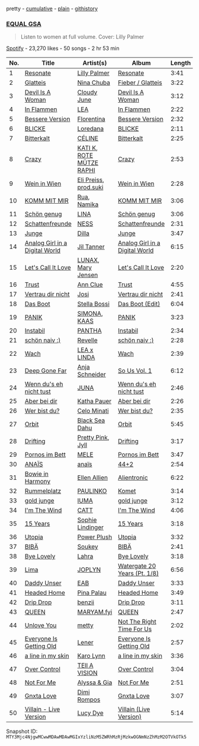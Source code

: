 pretty - [cumulative](/playlists/cumulative/37i9dQZF1DWVA5o3WHL2eG.md) - [plain](/playlists/plain/37i9dQZF1DWVA5o3WHL2eG) - [githistory](https://github.githistory.xyz/mackorone/spotify-playlist-archive/blob/main/playlists/plain/37i9dQZF1DWVA5o3WHL2eG)

### [EQUAL GSA](https://open.spotify.com/playlist/37i9dQZF1DWVA5o3WHL2eG)

> Listen to women at full volume\. Cover: Lilly Palmer

[Spotify](https://open.spotify.com/user/spotify) - 23,270 likes - 50 songs - 2 hr 53 min

| No. | Title | Artist(s) | Album | Length |
|---|---|---|---|---|
| 1 | [Resonate](https://open.spotify.com/track/0mXFXApXwB0dlP1Adh9ne7) | [Lilly Palmer](https://open.spotify.com/artist/4h8IEOdrg60WM5XGyNOCVU) | [Resonate](https://open.spotify.com/album/2rvovGXmXLiwIbX4i2lTKn) | 3:41 |
| 2 | [Glatteis](https://open.spotify.com/track/1z9NVyu6rOFQR57vA94xbR) | [Nina Chuba](https://open.spotify.com/artist/2kS9NyuATpYwjeB93h24H5) | [Fieber / Glatteis](https://open.spotify.com/album/6eNrbdwrN1GE7VWeiDc11f) | 3:22 |
| 3 | [Devil Is A Woman](https://open.spotify.com/track/75hCdrSo0x1La6xUNGnvGv) | [Cloudy June](https://open.spotify.com/artist/5sBBS3CQNPDzmuTJjYwnpa) | [Devil Is A Woman](https://open.spotify.com/album/5pJK4ir6zF8VEscS6T34wL) | 3:12 |
| 4 | [In Flammen](https://open.spotify.com/track/3l1lIYskIG0FgqwMoVHOfO) | [LEA](https://open.spotify.com/artist/5Yo5iU2nf4H41waPl4ZnS1) | [In Flammen](https://open.spotify.com/album/0WGrduIBH3dToig9eviG6G) | 2:22 |
| 5 | [Bessere Version](https://open.spotify.com/track/1z6c3dSrs6moawTgJ37gIT) | [Florentina](https://open.spotify.com/artist/7adCbfW9aRcBxWhuuSNXTo) | [Bessere Version](https://open.spotify.com/album/0shWOBCKRlvERwwkMaCP0J) | 2:32 |
| 6 | [BLICKE](https://open.spotify.com/track/1QdlK28KHrGDoCACgaXOB5) | [Loredana](https://open.spotify.com/artist/2Im8m4STDBosjfmb5hmP80) | [BLICKE](https://open.spotify.com/album/54mpizfC3tVCgaldgB3G6O) | 2:11 |
| 7 | [Bitterkalt](https://open.spotify.com/track/1yBLbvFknx6TPhInLR3bOh) | [CÉLINE](https://open.spotify.com/artist/5ZYOlPpI9FZu2uIPkTB0UA) | [Bitterkalt](https://open.spotify.com/album/75I9L51LVqoKmZCBWYigsX) | 2:25 |
| 8 | [Crazy](https://open.spotify.com/track/5NQJOfR3UlxzKFwL5RfShq) | [KATI K](https://open.spotify.com/artist/277dytbjtOXNnvRXf7Dyyv), [ROTE MÜTZE RAPHI](https://open.spotify.com/artist/0jxy7TWRoSFqe4eucObq6L) | [Crazy](https://open.spotify.com/album/1AUw3cSaq4Rqtp4VbCY23H) | 2:53 |
| 9 | [Wein in Wien](https://open.spotify.com/track/45PyDjUsXPj5vGv2qX0N2W) | [Eli Preiss](https://open.spotify.com/artist/7JmNUb5QPlIV4psjRqNsID), [prod.suki](https://open.spotify.com/artist/4sRWXtD28EnvezAlaltt0x) | [Wein in Wien](https://open.spotify.com/album/2XTAG0fxViuYFeQO8gXgpp) | 2:28 |
| 10 | [KOMM MIT MIR](https://open.spotify.com/track/2Nd5xstwUVP4MGgnseTwmQ) | [Rua](https://open.spotify.com/artist/6mEktZc9hTEYmOEBgG9fpw), [Namika](https://open.spotify.com/artist/0HSc7yUdNSosxRb2UJnXlz) | [KOMM MIT MIR](https://open.spotify.com/album/0ygotdcaugyapQAj7zp3uV) | 3:06 |
| 11 | [Schön genug](https://open.spotify.com/track/4Cz5GKXgKwWODjdWvC3t0D) | [LINA](https://open.spotify.com/artist/3YPpKFZGAT0O8SJca2Aaj8) | [Schön genug](https://open.spotify.com/album/60e9x7E5DRVgrwCyG18sd6) | 3:06 |
| 12 | [Schattenfreunde](https://open.spotify.com/track/45lM3gTfmXLRdPDpp7DYFm) | [NESS](https://open.spotify.com/artist/0860MVRZC3Llgf1mFvnd1R) | [Schattenfreunde](https://open.spotify.com/album/7EN1ro35eCr89c04hR65Re) | 2:31 |
| 13 | [Junge](https://open.spotify.com/track/6QmuVe9sMixiRdizHHHau3) | [Dilla](https://open.spotify.com/artist/17l4XlVVWNktDeJDigQ3HJ) | [Junge](https://open.spotify.com/album/423IoNr4MW1JOAoEIfcR5E) | 3:47 |
| 14 | [Analog Girl in a Digital World](https://open.spotify.com/track/6X8aDvIO7W9HAIguFwudes) | [Jil Tanner](https://open.spotify.com/artist/6S9C7LP9TXbeJhoV18RmEK) | [Analog Girl in a Digital World](https://open.spotify.com/album/1ZQa3tm2ZtyZ4Eu9O7T5R4) | 6:15 |
| 15 | [Let's Call It Love](https://open.spotify.com/track/07TKDT070EpnvDSS0yhZdD) | [LUNAX](https://open.spotify.com/artist/7CLsFRcEkn0Amc9VlVOFwR), [Mary Jensen](https://open.spotify.com/artist/3Lhhz2OmsLzPNnSrhij4XB) | [Let's Call It Love](https://open.spotify.com/album/7fq2mXAXaSfgnvuc9CqiMR) | 2:20 |
| 16 | [Trust](https://open.spotify.com/track/3iFMV4VhTXINenfrLNWAiy) | [Ann Clue](https://open.spotify.com/artist/5fasubnSIOTRYlIZA17ong) | [Trust](https://open.spotify.com/album/3Hm5FFYt2DLjqWDFR3acCB) | 4:55 |
| 17 | [Vertrau dir nicht](https://open.spotify.com/track/0rc5Xe21tVqyPlIzfRFOQp) | [Josi](https://open.spotify.com/artist/5vQXzZjy86ijQhMjMb1ke4) | [Vertrau dir nicht](https://open.spotify.com/album/0zjzXGObG8eQ8XYO28qWhg) | 2:41 |
| 18 | [Das Boot](https://open.spotify.com/track/2YP18lfXcEXfG5njrDPkCb) | [Stella Bossi](https://open.spotify.com/artist/3mRoki0oqjOZy7pXCd2cSz) | [Das Boot \(Edit\)](https://open.spotify.com/album/4pCoSZ7zRvJEtZc2FoHuir) | 6:04 |
| 19 | [PANIK](https://open.spotify.com/track/7JDZYzLx19WN1BHbxjLeEZ) | [SIMONA](https://open.spotify.com/artist/5IrNK8jRtmwCN4JLMJMSY5), [KAAS](https://open.spotify.com/artist/6Rej5jPj4nu1O8hW04Iffk) | [PANIK](https://open.spotify.com/album/6QN8IJaxfKDuMW6Dg7N1uc) | 3:23 |
| 20 | [Instabil](https://open.spotify.com/track/287EfmsRlLBJWpdMc0gKVH) | [PANTHA](https://open.spotify.com/artist/40TyBBFIw2Nw3psoWIkNI8) | [Instabil](https://open.spotify.com/album/5YxLiyzWTuYXy5xrVMXLSl) | 2:34 |
| 21 | [schön naiv :\)](https://open.spotify.com/track/2ykcuqXjl9bg3ouHsfeISI) | [Revelle](https://open.spotify.com/artist/02EVANzKGRlR3TTTiaGAoA) | [schön naiv :\)](https://open.spotify.com/album/38apSHIt2ShQsodAhOAzP7) | 2:28 |
| 22 | [Wach](https://open.spotify.com/track/43q02504nIBL7FUvMjMTlm) | [LEA x LINDA](https://open.spotify.com/artist/0tDJXFT2uUq1eAxyjC4Zro) | [Wach](https://open.spotify.com/album/4MNkZF6fynWqiS7YqStEL7) | 2:39 |
| 23 | [Deep Gone Far](https://open.spotify.com/track/1Ledf8FxJJ7MfFnu3saspW) | [Anja Schneider](https://open.spotify.com/artist/0f14r70OISSfJoyqYaHbgV) | [So Us Vol\. 1](https://open.spotify.com/album/69NMXu0vuKRruWEe3XbPyb) | 6:12 |
| 24 | [Wenn du's eh nicht tust](https://open.spotify.com/track/4KwLkmnOQPpoVpD7dIyvUS) | [JUNA](https://open.spotify.com/artist/7BAvtoWO84xzAOwaSKDYlj) | [Wenn du's eh nicht tust](https://open.spotify.com/album/2JCd96fTDAgCtHF9F7GCLZ) | 2:46 |
| 25 | [Aber bei dir](https://open.spotify.com/track/4V2aSXReInkNhS1gmSezYa) | [Katha Pauer](https://open.spotify.com/artist/2YxWusBgSh4BLJdypUbFbC) | [Aber bei dir](https://open.spotify.com/album/4WU5TVzfP7bP8ZtzPubJMa) | 2:26 |
| 26 | [Wer bist du?](https://open.spotify.com/track/3gissJWkvQ4DvGy5eAB6Fu) | [Celo Minati](https://open.spotify.com/artist/21VV9fUe6whK3Zo2BPoHnd) | [Wer bist du?](https://open.spotify.com/album/5Kd64BNr7TYPBpyuoz4l0D) | 2:35 |
| 27 | [Orbit](https://open.spotify.com/track/4PxQHJIwiEdv4TcbbBVVA4) | [Black Sea Dahu](https://open.spotify.com/artist/5JrIBQLdYU5SkSdu0zrO70) | [Orbit](https://open.spotify.com/album/2BZEHGpfu87EtripSXOvul) | 5:45 |
| 28 | [Drifting](https://open.spotify.com/track/2U7qb2oA4zNbZzF38rIo1N) | [Pretty Pink](https://open.spotify.com/artist/78GHS9zWXcj8tBke222g5N), [Jyll](https://open.spotify.com/artist/255QhVPytbdcbgCbHJ5rNe) | [Drifting](https://open.spotify.com/album/0jOcIRZgPTfDN5C7QKmGUJ) | 3:17 |
| 29 | [Pornos im Bett](https://open.spotify.com/track/178BthjruJHLNQ5CxIrThx) | [MELE](https://open.spotify.com/artist/6Lk699bosWcOqCMFLJFrPp) | [Pornos im Bett](https://open.spotify.com/album/2weTrhDqRtdQODZ6z4bDVd) | 3:47 |
| 30 | [ANAÏS](https://open.spotify.com/track/6LC6M6folYwLqgQdrlHD8m) | [anaïs](https://open.spotify.com/artist/5uT4SmzhWTYv1iia2BFnVQ) | [44+2](https://open.spotify.com/album/3fHqiz6XNIYKHKLsl7KykP) | 2:54 |
| 31 | [Bowie in Harmony](https://open.spotify.com/track/0h3h7Mcu8m3Iw6MUQAWbsK) | [Ellen Allien](https://open.spotify.com/artist/5lsC3H1vh9YSRQckyGv0Up) | [Alientronic](https://open.spotify.com/album/72KCHzc8HIXxkpkErPbnPy) | 6:22 |
| 32 | [Rummelplatz](https://open.spotify.com/track/5KfbjvEXuvJh5d5gXnbTUG) | [PAULINKO](https://open.spotify.com/artist/6q19W6LjTlGIOtq4n0Hc54) | [Komet](https://open.spotify.com/album/1TZkquO0U0wdcUDGACsOHV) | 3:14 |
| 33 | [gold junge](https://open.spotify.com/track/7hULHmycFmInX4qSucxMNd) | [IUMA](https://open.spotify.com/artist/3sQkqWv3GPcfimQ2bobl2a) | [gold junge](https://open.spotify.com/album/0C4SR1CjMjx4X3HWbi4A1D) | 3:12 |
| 34 | [I'm The Wind](https://open.spotify.com/track/0y1kDv9jGWDQqO6aqdmuqC) | [CATT](https://open.spotify.com/artist/4vECkYVXR5tUXqDk2LVzkJ) | [I'm The Wind](https://open.spotify.com/album/53DVeAZQxMJY5j6r7jGuRJ) | 4:06 |
| 35 | [15 Years](https://open.spotify.com/track/5XfhFRT2iIXD9zhjiOoau7) | [Sophie Lindinger](https://open.spotify.com/artist/3b3qQWQgIMIyHcYSMY4P3g) | [15 Years](https://open.spotify.com/album/1r2fWcGwEVYuU9GOvv2BHJ) | 3:18 |
| 36 | [Utopia](https://open.spotify.com/track/4202xIEzuXea2CqyZMaz2F) | [Power Plush](https://open.spotify.com/artist/5oFIcDSdVrn8T3Ldes4Ebn) | [Utopia](https://open.spotify.com/album/2IrRVfGOPj1pDEhwvu4hYV) | 3:32 |
| 37 | [BIBÄ](https://open.spotify.com/track/0FA6uGF0V1GCBFsM7c6esF) | [Soukey](https://open.spotify.com/artist/5opdTjPNqjz4eHPyYbpoZ6) | [BIBÄ](https://open.spotify.com/album/2HYT3G8SfdGHqIsXOvpbM2) | 2:41 |
| 38 | [Bye Lovely](https://open.spotify.com/track/2u1JxNgy2RhnOqpkZxoE8q) | [Lahra](https://open.spotify.com/artist/3VJmc3ZrfHTausmE3eTwYJ) | [Bye Lovely](https://open.spotify.com/album/2ItSFP2Ga9I3u4u5s1heaa) | 3:18 |
| 39 | [Lima](https://open.spotify.com/track/7GtRGZmitPBbHFZVrDHqi7) | [JOPLYN](https://open.spotify.com/artist/32Jt1AK733JbFR82hEZ0Ih) | [Watergate 20 Years \(Pt\. 1/8\)](https://open.spotify.com/album/0ChBYkZ5b2rZWVrlLolWg5) | 6:56 |
| 40 | [Daddy Unser](https://open.spotify.com/track/1diFCd0OpnTtKYowfNj07K) | [EAB](https://open.spotify.com/artist/6leFuFAVHMn70katG2IqoC) | [Daddy Unser](https://open.spotify.com/album/7B9XeLLudUpF59vCn7GJ3Y) | 3:33 |
| 41 | [Headed Home](https://open.spotify.com/track/3QLJiQKjhp8eyxSz6nDRVi) | [Pina Palau](https://open.spotify.com/artist/6Ktx4W0UWEkRQKxhkIUFvP) | [Headed Home](https://open.spotify.com/album/5pNCBxmKPZIIFlbRGHRLCU) | 3:49 |
| 42 | [Drip Drop](https://open.spotify.com/track/4VsimJYHOXf0jd9TGPgzJK) | [benzii](https://open.spotify.com/artist/2v4qy7Tmy7AcIXZuUH4eJ1) | [Drip Drop](https://open.spotify.com/album/7vr2wN6tmohuaGTQ2mOBtX) | 3:11 |
| 43 | [QUEEN](https://open.spotify.com/track/5hr39FQi0R8NHeg8pSmFCQ) | [MARYAM.fyi](https://open.spotify.com/artist/3XBMpJEVQyZLNKsLI7qri9) | [QUEEN](https://open.spotify.com/album/4dF2UXtndUYmrezTiZhmp6) | 2:47 |
| 44 | [Unlove You](https://open.spotify.com/track/3VT0uoVyIkrcRrWmc4joe6) | [metty](https://open.spotify.com/artist/7Db5PkiQYNyku1FZdizAVW) | [Not The Right Time For Us](https://open.spotify.com/album/3Mzq3kobahQ8a51Xlxg5Pd) | 2:02 |
| 45 | [Everyone Is Getting Old](https://open.spotify.com/track/4nR4CvWevA2NnmfpXL5D24) | [Lener](https://open.spotify.com/artist/4z6eCRDaL8dNvotGKlPhoS) | [Everyone Is Getting Old](https://open.spotify.com/album/3Xwqx2pcOau4AG8Z2p9LGR) | 2:57 |
| 46 | [a line in my skin](https://open.spotify.com/track/1ke4aQ72kFgtq0g3Chl4iB) | [Karo Lynn](https://open.spotify.com/artist/6kTgqFXtx6GogRc1rp81W7) | [a line in my skin](https://open.spotify.com/album/1kmmKwqENIDHbavzvodyu5) | 3:36 |
| 47 | [Over Control](https://open.spotify.com/track/0Fi279thY3ggBulre48k6N) | [TEll A VISION](https://open.spotify.com/artist/0o4PC35iPXR3eK4CPkl353) | [Over Control](https://open.spotify.com/album/31pgYJ9ceUDBJvNJELmgWv) | 3:04 |
| 48 | [Not For Me](https://open.spotify.com/track/0kZ60vnXZw6dkPnjxq6jZC) | [Alyssa & Gia](https://open.spotify.com/artist/5w3B8Yivj5m2bgDixId20g) | [Not For Me](https://open.spotify.com/album/3kYAKFbVeUAh6GLqflEvhR) | 2:51 |
| 49 | [Gnxta Love](https://open.spotify.com/track/6ZiepO0OmSYOEI6WRhuw5K) | [Dimi Rompos](https://open.spotify.com/artist/6qPNkgCHtyhe6Q2mqqH4pL) | [Gnxta Love](https://open.spotify.com/album/2sx1blo3dHoC3itrX3yBxD) | 3:07 |
| 50 | [Villain \- Live Version](https://open.spotify.com/track/6FXyKhbMs5lEnoBgGiq8bY) | [Lucy Dye](https://open.spotify.com/artist/43ExVtoWEweRa8s1SlFZUj) | [Villain \(Live Version\)](https://open.spotify.com/album/229KTGQ0nvTlk2Apx2sGkB) | 5:14 |

Snapshot ID: `MTY3Mjc4NjgwMCwwMDAwMDAwMGIxYzliNzM5ZWRhMzRjMzkwOGNmNzZhMzM2OTVkOTk5`
